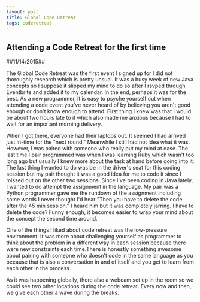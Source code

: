 ```yaml
---
layout: post
title: Global Code Retreat
tags: coderetreat
---
```

## Attending a Code Retreat for the first time ##

##11/14/2015##

The Global Code Retreat was the first event I signed up for I did not thoroughly research which is pretty unsual. It was a busy week of new Java concepts so I suppose it slipped my mind to do so after I rsvped through Eventbrite and added it to my calendar. In the end, perhaps it was for the best. As a new programmer, it is easy to psyche yourself out when attending a code event you've never heard of by believing you aren't good enough or don't know enough to attend. First thing I knew was that I would be about two hours late to it which also made me anxious because I had to wait for an important morning delivery.

When I got there, everyone had their laptops out. It seemed I had arrived just in-time for the "next round." Meanwhile I still had not idea what it was. However, I was paired with someone who really put my mind at ease. The last time I pair programmed was when I was learning Ruby which wasn't too long ago but usually I knew more about the task at hand before going into it. The last thing I wanted to do was be in the driver's seat for this coding session but my pair thought it was a good idea for me to code it since I missed out on the other two sessions. Since I've been coding in Java lately, I wanted to do attempt the assignment in the language. My pair was a Python programmer gave me the rundown of the assignment including some words I never thought I'd hear "Then you have to delete the code after the 45 min session." I heard him but it was completely jarring. I have to delete the code? Funny enough, it becomes easier to wrap your mind about the concept the second time around.

One of the things I liked about code retreat was the low-pressure environment. It was more about challenging yourself as programmer to think about the problem in a different way in each session because there were new constraints each time.There is honestly something awesome about pairing with someone who doesn't code in the same language as you because that is also a conversation in and of itself and you get to learn from each other in the process.

As it was happening globally, there also a webcam set up in the room so we could see two other locations during the code retreat. Every now and then, we give each other a wave during the breaks.